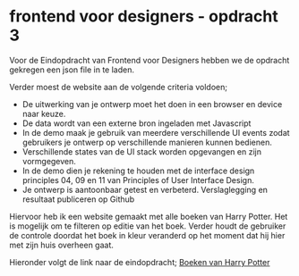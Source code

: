 # frontend voor designers - opdracht 3

Voor de Eindopdracht van Frontend voor Designers hebben we de opdracht gekregen een json file in te laden. 

Verder moest de website aan de volgende criteria voldoen;

- De uitwerking van je ontwerp moet het doen in een browser en device naar keuze.
- De data wordt van een externe bron ingeladen met Javascript
- In de demo maak je gebruik van meerdere verschillende UI events zodat gebruikers je ontwerp op verschillende manieren kunnen bedienen.
- Verschillende states van de UI stack worden opgevangen en zijn vormgegeven.
- In de demo dien je rekening te houden met de interface design principles 04, 09 en 11 van Principles of User Interface Design.
- Je ontwerp is aantoonbaar getest en verbeterd. Verslaglegging en resultaat publiceren op Github

Hiervoor heb ik een website gemaakt met alle boeken van Harry Potter. Het is mogelijk om te filteren op editie van het boek. Verder houdt de gebruiker de controle doordat het boek in kleur veranderd op het moment dat hij hier met zijn huis overheen gaat. 

Hieronder volgt de link naar de eindopdracht;
[Boeken van Harry Potter](https://zeijls.github.io/frontendvoordesigners/opdracht3/V3)
 